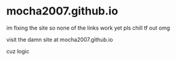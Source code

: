 # mocha2007.github.io
im fixing the site so none of the links work yet pls chill tf out omg

visit the damn site at mocha2007.github.io

cuz logic